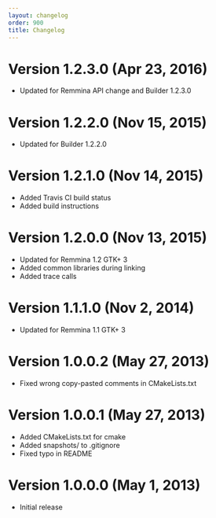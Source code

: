 ```yaml
---
layout: changelog
order: 900
title: Changelog
---
```

# Version 1.2.3.0 (Apr 23, 2016)

* Updated for Remmina API change and Builder 1.2.3.0

# Version 1.2.2.0 (Nov 15, 2015)

* Updated for Builder 1.2.2.0

# Version 1.2.1.0 (Nov 14, 2015)

* Added Travis CI build status
* Added build instructions

# Version 1.2.0.0 (Nov 13, 2015)

* Updated for Remmina 1.2 GTK+ 3
* Added common libraries during linking
* Added trace calls

# Version 1.1.1.0 (Nov 2, 2014)

* Updated for Remmina 1.1 GTK+ 3

# Version 1.0.0.2 (May 27, 2013)

* Fixed wrong copy-pasted comments in CMakeLists.txt

# Version 1.0.0.1 (May 27, 2013)

* Added CMakeLists.txt for cmake
* Added snapshots/ to .gitignore
* Fixed typo in README

# Version 1.0.0.0 (May 1, 2013)

* Initial release
